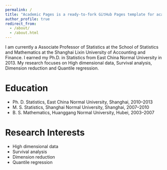 ```yaml
---
permalink: /
title: "Academic Pages is a ready-to-fork GitHub Pages template for academic personal websites"
author_profile: true
redirect_from: 
  - /about/
  - /about.html
---
```


I am currently a Associate Professor of Statistics at the School of Statistics and Mathematics at the Shanghai Lixin University of Accounting and Finance. I earned my Ph.D. in Statistics from East China Normal University in 2013. My research focuses on High dimensional data, Survival analysis, Dimension reduction and Quantile regression.
 
# Education

- Ph. D. Statistics, East China Normal University, Shanghai, 2010–2013
- M. S. Statistics, Shanghai Normal University, Shanghai, 2007–2010
- B. S. Mathematics, Huanggang Normal University, Hubei, 2003–2007

# Research Interests

- High dimensional data
- Survival analysis
- Dimension reduction
- Quantile regression
